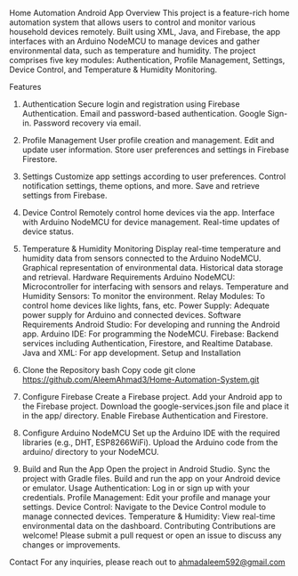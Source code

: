 Home Automation Android App
Overview
This project is a feature-rich home automation system that allows users to control and monitor various household devices remotely. Built using XML, Java, and Firebase, the app interfaces with an Arduino NodeMCU to manage devices and gather environmental data, such as temperature and humidity. The project comprises five key modules: Authentication, Profile Management, Settings, Device Control, and Temperature & Humidity Monitoring.

Features
1. Authentication
Secure login and registration using Firebase Authentication.
Email and password-based authentication.
Google Sign-in.
Password recovery via email.
3. Profile Management
User profile creation and management.
Edit and update user information.
Store user preferences and settings in Firebase Firestore.
4. Settings
Customize app settings according to user preferences.
Control notification settings, theme options, and more.
Save and retrieve settings from Firebase.
5. Device Control
Remotely control home devices via the app.
Interface with Arduino NodeMCU for device management.
Real-time updates of device status.
6. Temperature & Humidity Monitoring
Display real-time temperature and humidity data from sensors connected to the Arduino NodeMCU.
Graphical representation of environmental data.
Historical data storage and retrieval.
Hardware Requirements
Arduino NodeMCU: Microcontroller for interfacing with sensors and relays.
Temperature and Humidity Sensors: To monitor the environment.
Relay Modules: To control home devices like lights, fans, etc.
Power Supply: Adequate power supply for Arduino and connected devices.
Software Requirements
Android Studio: For developing and running the Android app.
Arduino IDE: For programming the NodeMCU.
Firebase: Backend services including Authentication, Firestore, and Realtime Database.
Java and XML: For app development.
Setup and Installation
1. Clone the Repository
bash
Copy code
git clone https://github.com/AleemAhmad3/Home-Automation-System.git

2. Configure Firebase
Create a Firebase project.
Add your Android app to the Firebase project.
Download the google-services.json file and place it in the app/ directory.
Enable Firebase Authentication and Firestore.
3. Configure Arduino NodeMCU
Set up the Arduino IDE with the required libraries (e.g., DHT, ESP8266WiFi).
Upload the Arduino code from the arduino/ directory to your NodeMCU.
4. Build and Run the App
Open the project in Android Studio.
Sync the project with Gradle files.
Build and run the app on your Android device or emulator.
Usage
Authentication: Log in or sign up with your credentials.
Profile Management: Edit your profile and manage your settings.
Device Control: Navigate to the Device Control module to manage connected devices.
Temperature & Humidity: View real-time environmental data on the dashboard.
Contributing
Contributions are welcome! Please submit a pull request or open an issue to discuss any changes or improvements.

Contact
For any inquiries, please reach out to ahmadaleem592@gmail.com
